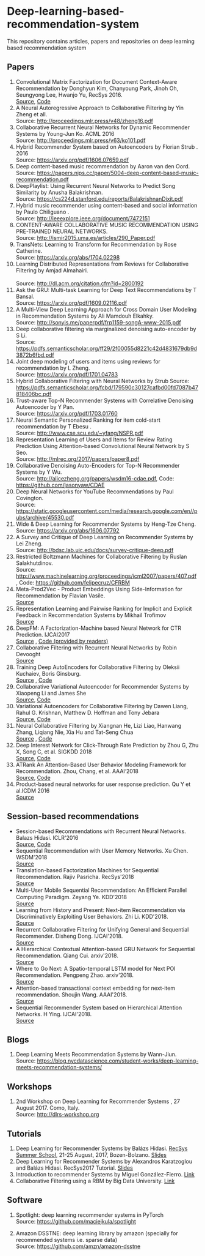 # Deep-learning-based-recommendation-system
This repository contains articles,  papers and repositories on deep learning based recommendation system
## Papers
1. Convolutional Matrix Factorization for Document Context-Aware Recommendation by Donghyun Kim, Chanyoung Park, Jinoh Oh, Seungyong Lee, Hwanjo Yu, RecSys 2016.<br>
[Source](http://dm.postech.ac.kr/~cartopy/ConvMF/), [Code](https://github.com/cartopy/ConvMF)
2. A Neural Autoregressive Approach to Collaborative Filtering by Yin Zheng et all.<br>
Source: http://proceedings.mlr.press/v48/zheng16.pdf
3. Collaborative Recurrent Neural Networks for Dynamic Recommender Systems by Young-Jun Ko. ACML 2016 <br>
Source: http://proceedings.mlr.press/v63/ko101.pdf
4. Hybrid Recommender System based on Autoencoders by Florian Strub . 2016 <br>
Source: https://arxiv.org/pdf/1606.07659.pdf
5. Deep content-based music recommendation by Aaron van den Oord. <br>
Source: https://papers.nips.cc/paper/5004-deep-content-based-music-recommendation.pdf
6. DeepPlaylist: Using Recurrent Neural Networks to Predict Song Similarity by Anusha Balakrishnan. <br>
Source: https://cs224d.stanford.edu/reports/BalakrishnanDixit.pdf
7.  Hybrid music recommender using content-based and social information by  Paulo Chiliguano .<br>
Source: http://ieeexplore.ieee.org/document/7472151
8. CONTENT-AWARE COLLABORATIVE MUSIC RECOMMENDATION USING PRE-TRAINED NEURAL NETWORKS. <br>
Source: http://ismir2015.uma.es/articles/290_Paper.pdf
9.  TransNets: Learning to Transform for Recommendation  by Rose Catherine. <br>
Source: https://arxiv.org/abs/1704.02298 
10. Learning Distributed Representations from Reviews for Collaborative Filtering by  	Amjad Almahairi. <br> 	
Source: http://dl.acm.org/citation.cfm?id=2800192
11. Ask the GRU: Multi-task Learning for Deep Text Recommendations by T Bansal. <br> 
Source: https://arxiv.org/pdf/1609.02116.pdf
12.   A Multi-View Deep Learning Approach for Cross Domain User Modeling in Recommendation Systems by Ali Mamdouh Elkahky.<br>
Source: http://sonyis.me/paperpdf/frp1159-songA-www-2015.pdf
13. Deep collaborative filtering via marginalized denoising auto-encoder by S Li.<br>
Source: https://pdfs.semanticscholar.org/ff29/2f00055d8221c42d4831679db9d3872b6fbd.pdf
14. Joint deep modeling of users and items using reviews for recommendation by L Zheng. <br>
Source: https://arxiv.org/pdf/1701.04783
15. Hybrid Collaborative Filtering with Neural Networks by Strub 
Source: https://pdfs.semanticscholar.org/fcbd/179590c30127cafbd00fd7087b47818406bc.pdf
16. Trust-aware Top-N Recommender Systems with Correlative Denoising Autoencoder by Y Pan. <br> 
Source: https://arxiv.org/pdf/1703.01760
17. Neural Semantic Personalized Ranking for item cold-start recommendation by T Ebesu . <br>
Source: http://www.cse.scu.edu/~yfang/NSPR.pdf
18. Representation Learning of Users and Items for Review Rating Prediction Using Attention-based Convolutional Neural Network by S Seo. <br> 
Source: http://mlrec.org/2017/papers/paper8.pdf
19. Collaborative Denoising Auto-Encoders for Top-N Recommender Systems by Y Wu. <br>
Source: http://alicezheng.org/papers/wsdm16-cdae.pdf, Code: https://github.com/jasonyaw/CDAE
20. Deep Neural Networks for YouTube Recommendations by Paul Covington. <br> 
Source: https://static.googleusercontent.com/media/research.google.com/en//pubs/archive/45530.pdf
21. Wide & Deep Learning for Recommender Systems by Heng-Tze Cheng.<br>
Source: https://arxiv.org/abs/1606.07792
22. A Survey and Critique of Deep Learning on Recommender Systems by Lei Zheng.<br> 
Source: http://bdsc.lab.uic.edu/docs/survey-critique-deep.pdf
23. Restricted Boltzmann Machines for Collaborative Filtering by Ruslan Salakhutdinov. <br>
Source: http://www.machinelearning.org/proceedings/icml2007/papers/407.pdf , Code: https://github.com/felipecruz/CFRBM
24. Meta-Prod2Vec - Product Embeddings Using Side-Information for Recommendation by Flavian Vasile. <br>
[Source](https://arxiv.org/pdf/1607.07326.pdf)
25.  Representation Learning and Pairwise Ranking for Implicit and Explicit Feedback in Recommendation Systems by Mikhail Trofimov <br>
[Source](https://arxiv.org/abs/1705.00105)
26. DeepFM: A Factorization-Machine based Neural Network for CTR Prediction. IJCAI2017 <br> [Source](https://arxiv.org/abs/1703.04247) , [Code (provided by readers)](https://github.com/Leavingseason/OpenLearning4DeepRecsys)
27. Collaborative Filtering with Recurrent Neural Networks by Robin Devooght <br> [Source](https://arxiv.org/pdf/1608.07400.pdf)
28. Training Deep AutoEncoders for Collaborative Filtering by Oleksii Kuchaiev, Boris Ginsburg. <br> [Source](https://arxiv.org/abs/1708.01715) , [Code](https://github.com/NVIDIA/DeepRecommender)
29. Collaborative Variational Autoencoder for Recommender Systems by Xiaopeng Li and James She <br> [Source](http://eelxpeng.github.io/assets/paper/Collaborative_Variational_Autoencoder.pdf), [Code](https://github.com/eelxpeng/CollaborativeVAE)
30. Variational Autoencoders for Collaborative Filtering by Dawen Liang, Rahul G. Krishnan, Matthew D. Hoffman and Tony Jebara <br> [Source](https://arxiv.org/pdf/1802.05814.pdf), [Code](https://github.com/dawenl/vae_cf)
31. Neural Collaborative Filtering by Xiangnan He, Lizi Liao, Hanwang Zhang, Liqiang Nie, Xia Hu and Tat-Seng Chua <br> [Source](https://arxiv.org/abs/1708.05031) , [Code](https://github.com/hexiangnan/neural_collaborative_filtering)
 32. Deep Interest Network for Click-Through Rate Prediction by Zhou G, Zhu X, Song C, et al. SIGKDD 2018 <br> [Source](https://arxiv.org/pdf/1706.06978.pdf), [Code](https://github.com/zhougr1993/DeepInterestNetwork)
 33. ATRank An Attention-Based User Behavior Modeling Framework for Recommendation. Zhou, Chang, et al. AAAI‘2018 <br> [Source](https://arxiv.org/pdf/1711.06632.pdf), [Code](https://github.com/jinze1994/ATRank)
34. Product-based neural networks for user response prediction. Qu Y et al.ICDM 2016 <br> [Source](https://arxiv.org/pdf/1611.00144.pdf)
 
 ## Session-based recommendations
 - Session-based Recommendations with Recurrent Neural Networks. Balazs Hidasi. ICLR'2016 <br> [Source](https://arxiv.org/pdf/1511.06939.pdf), [Code](https://github.com/hidasib/GRU4Rec)
- Sequential Recommendation with User Memory Networks. Xu Chen. WSDM'2018 <br> [Source](http://delivery.acm.org/10.1145/3160000/3159668/p108-chen.pdf?ip=202.114.121.196&id=3159668&acc=ACTIVE%20SERVICE&key=BF85BBA5741FDC6E%2E4977B3C8BBB4AEC7%2E4D4702B0C3E38B35%2E4D4702B0C3E38B35&__acm__=1543762780_754527df140c3ba87251e6791e1e7a54)
- Translation-based Factorization Machines for Sequential Recommendation. Rajiv Pasricha. RecSys'2018 <br> [Source](http://delivery.acm.org/10.1145/3250000/3240356/p63-pasricha.pdf?ip=202.114.121.196&id=3240356&acc=ACTIVE%20SERVICE&key=BF85BBA5741FDC6E%2E4977B3C8BBB4AEC7%2E4D4702B0C3E38B35%2E4D4702B0C3E38B35&__acm__=1543762950_bca83c52a659de663600cd584aa02897)
- Multi-User Mobile Sequential Recommendation: An Eﬀicient Parallel Computing Paradigm. Zeyang Ye. KDD'2018 <br> [Source](http://delivery.acm.org/10.1145/3230000/3220111/p2624-ye.pdf?ip=202.114.121.196&id=3220111&acc=ACTIVE%20SERVICE&key=BF85BBA5741FDC6E%2E4977B3C8BBB4AEC7%2E4D4702B0C3E38B35%2E4D4702B0C3E38B35&__acm__=1543763031_27ca10632d3ecc2db9e354fef6d8be63)
- Learning from History and Present: Next-item Recommendation via Discriminatively Exploiting User Behaviors. Zhi Li. KDD'2018. <br> [Source](http://delivery.acm.org/10.1145/3230000/3220014/p1734-li.pdf?ip=202.114.121.196&id=3220014&acc=ACTIVE%20SERVICE&key=BF85BBA5741FDC6E%2E4977B3C8BBB4AEC7%2E4D4702B0C3E38B35%2E4D4702B0C3E38B35&__acm__=1543763128_c1de03391c9dfb13241592e917228e11)
- Recurrent Collaborative Filtering for Unifying General and Sequential Recommender. Disheng Dong. IJCAI'2018. <br> [Source](https://www.ijcai.org/proceedings/2018/0465.pdf)
- A Hierarchical Contextual Attention-based GRU Network for Sequential Recommendation. Qiang Cui. arxiv'2018. <br> [Source](https://arxiv.org/pdf/1711.05114.pdf)
- Where to Go Next: A Spatio-temporal LSTM model for Next POI Recommendation. Pengpeng Zhao. arxiv'2018. <br> [Source](https://arxiv.org/abs/1806.06671v1)
- Attention-based transactional context embedding for next-item recommendation. Shoujin Wang. AAAI'2018. <br> [Source](http://203.170.84.89/~idawis33/DataScienceLab/publication/AAAI18-Wang.pdf)
- Sequential Recommender System based on Hierarchical Attention Networks. H Ying. IJCAI'2018. <br> [Source](https://opus.lib.uts.edu.au/bitstream/10453/126040/1/ijcai2018_Yin.pdf)



## Blogs
1. Deep Learning Meets Recommendation Systems by Wann-Jiun. <br>
Source: https://blog.nycdatascience.com/student-works/deep-learning-meets-recommendation-systems/

## Workshops 
1. 2nd Workshop on Deep Learning for Recommender Systems , 27 August 2017. Como, Italy.<br> 
Source: http://dlrs-workshop.org

## Tutorials
1. Deep Learning for Recommender Systems by Balázs Hidasi. [RecSys Summer School](http://pro.unibz.it/projects/schoolrecsys17/program.html), 21-25 August, 2017, Bozen-Bolzano. [Slides](https://www.slideshare.net/balazshidasi/deep-learning-in-recommender-systems-recsys-summer-school-2017)
2. Deep Learning for Recommender Systems by Alexandros	Karatzoglou and Balázs	Hidasi. RecSys2017 Tutorial. [Slides](https://www.slideshare.net/kerveros99/deep-learning-for-recommender-systems-recsys2017-tutorial)
3. Introduction to recommender Systems by Miguel González-Fierro. [Link](https://github.com/miguelgfierro/sciblog_support/blob/master/Intro_to_Recommendation_Systems/Intro_Recommender.ipynb)
4. Collaborative Filtering using a RBM by Big Data University. [Link](https://github.com/santipuch590/deeplearning-tf/blob/master/dl_tf_BDU/4.RBM/ML0120EN-4.2-Review-CollaborativeFilteringwithRBM.ipynb)

## Software
1. Spotlight: deep learning recommender systems in PyTorch <br>
Source: https://github.com/maciejkula/spotlight

2. Amazon DSSTNE: deep learning library by amazon (specially for recommended systems i.e. sparse data) <br>
Source: https://github.com/amzn/amazon-dsstne
